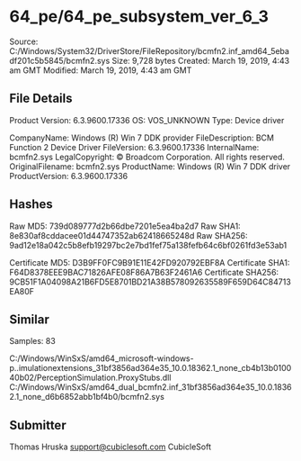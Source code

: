 64_pe/64_pe_subsystem_ver_6_3
=============================

Source:  C:/Windows/System32/DriverStore/FileRepository/bcmfn2.inf_amd64_5ebadf201c5b5845/bcmfn2.sys
Size:  9,728 bytes
Created:  March 19, 2019, 4:43 am GMT
Modified:  March 19, 2019, 4:43 am GMT

File Details
------------

Product Version:  6.3.9600.17336
OS:  VOS_UNKNOWN
Type:  Device driver

CompanyName:  Windows (R) Win 7 DDK provider
FileDescription:  BCM Function 2  Device Driver
FileVersion:  6.3.9600.17336
InternalName:  bcmfn2.sys
LegalCopyright:  © Broadcom Corporation. All rights reserved.
OriginalFilename:  bcmfn2.sys
ProductName:  Windows (R) Win 7 DDK driver
ProductVersion:  6.3.9600.17336

Hashes
------

Raw MD5:  739d089777d2b66dbe7201e5ea4ba2d7
Raw SHA1:  8e830af8cddacee01d44747352ab62418665248d
Raw SHA256:  9ad12e18a042c5b8efb19297bc2e7bd1fef75a138fefb64c6bf0261fd3e53ab1

Certificate MD5:  D3B9FF0FC9B91E11E42FD920792EBF8A
Certificate SHA1:  F64D8378EEE9BAC71826AFE08F86A7B63F2461A6
Certificate SHA256:  9CB51F1A04098A21B6FD5E8701BD21A38B578092635589F659D64C84713EA80F

Similar
-------

Samples:  83

C:/Windows/WinSxS/amd64_microsoft-windows-p..imulationextensions_31bf3856ad364e35_10.0.18362.1_none_cb4b13b010040b02/PerceptionSimulation.ProxyStubs.dll
C:/Windows/WinSxS/amd64_dual_bcmfn2.inf_31bf3856ad364e35_10.0.18362.1_none_d6b6852abb1bf4b0/bcmfn2.sys

Submitter
---------

Thomas Hruska
support@cubiclesoft.com
CubicleSoft
